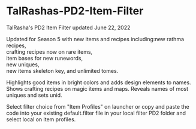 # TalRashas-PD2-Item-Filter <br>
TalRasha's PD2 Item Filter updated June 22, 2022 <br>

Updated for Season 5 with new items and recipes including:new rathma recipes,<br>crafting recipes now on rare items,<br>item bases for new runewords,<br>new uniques,<br>new items skeleton key, and unlimited tomes.<br>

Highlights good items in bright colors and adds design elements to names. Shows crafting recipes on magic items and maps. Reveals names of most uniques and sets unid.<br>

Select filter choice from "Item Profiles" on launcher or copy and paste the code into your existing default.filter file in your local filter PD2 folder and select local on item profiles.
